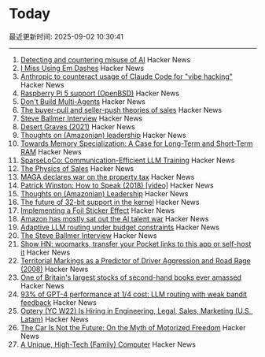 # Today

最近更新时间: 2025-09-02 10:30:41

--- 
1. [Detecting and countering misuse of AI](https://www.anthropic.com/news/detecting-countering-misuse-aug-2025) Hacker News
2. [I Miss Using Em Dashes](https://bassi.li/articles/i-miss-using-em-dashes) Hacker News
3. [Anthropic to counteract usage of Claude Code for "vibe hacking"](https://www.anthropic.com/news/detecting-countering-misuse-aug-2025) Hacker News
4. [Raspberry Pi 5 support (OpenBSD)](https://marc.info/?l=openbsd-cvs&m=175675287220070&w=2) Hacker News
5. [Don't Build Multi-Agents](https://cognition.ai/blog/dont-build-multi-agents) Hacker News
6. [The buyer-pull and seller-push theories of sales](https://howtogrow.substack.com/p/the-physics-of-sales) Hacker News
7. [Steve Ballmer Interview](https://www.acquired.fm/episodes/the-steve-ballmer-interview) Hacker News
8. [Desert Graves (2021)](https://www.desertmountaineer.com/2021/08/06/graves/) Hacker News
9. [Thoughts on (Amazonian) leadership](https://www.daemonology.net/blog/2025-09-01-Thoughts-on-Amazonian-Leadership.html) Hacker News
10. [Towards Memory Specialization: A Case for Long-Term and Short-Term RAM](https://arxiv.org/abs/2508.02992) Hacker News
11. [SparseLoCo: Communication-Efficient LLM Training](https://arxiv.org/abs/2508.15706) Hacker News
12. [The Physics of Sales](https://howtogrow.substack.com/p/the-physics-of-sales) Hacker News
13. [MAGA declares war on the property tax](https://www.urbanproxima.com/p/maga-declares-war-on-the-property) Hacker News
14. [Patrick Winston: How to Speak (2018) [video]](https://www.youtube.com/watch?v=Unzc731iCUY) Hacker News
15. [Thoughts on (Amazonian) Leadership](https://www.daemonology.net/blog/2025-09-01-Thoughts-on-Amazonian-Leadership.html) Hacker News
16. [The future of 32-bit support in the kernel](https://lwn.net/SubscriberLink/1035727/4837b0d3dccf1cbb/) Hacker News
17. [Implementing a Foil Sticker Effect](https://www.4rknova.com/blog/2025/08/30/foil-sticker) Hacker News
18. [Amazon has mostly sat out the AI talent war](https://www.businessinsider.com/amazon-ai-talent-wars-internal-document-2025-8) Hacker News
19. [Adaptive LLM routing under budget constraints](https://arxiv.org/abs/2508.21141) Hacker News
20. [The Steve Ballmer Interview](https://www.acquired.fm/episodes/the-steve-ballmer-interview) Hacker News
21. [Show HN: woomarks, transfer your Pocket links to this app or self-host it](https://woomarks.com) Hacker News
22. [Territorial Markings as a Predictor of Driver Aggression and Road Rage (2008)](https://onlinelibrary.wiley.com/doi/abs/10.1111/j.1559-1816.2008.00364.x?prevSearch=allfield%3A%28szlemko%29) Hacker News
23. [One of Britain's largest stocks of second-hand books ever amassed](https://www.worldofinteriors.com/story/richard-axe-second-hand-books-yorkshire) Hacker News
24. [93% of GPT-4 performance at 1/4 cost: LLM routing with weak bandit feedback](https://arxiv.org/abs/2508.21141) Hacker News
25. [Optery (YC W22) Is Hiring in Engineering, Legal, Sales, Marketing (U.S., Latam)](https://www.optery.com/careers/) Hacker News
26. [The Car Is Not the Future: On the Myth of Motorized Freedom](https://blog.scaramuzza.me/articles/the_car_is_not_the_future.html) Hacker News
27. [A Unique, High-Tech (Family) Computer](https://nicole.express/2025/a-computer-in-your-home.html) Hacker News
